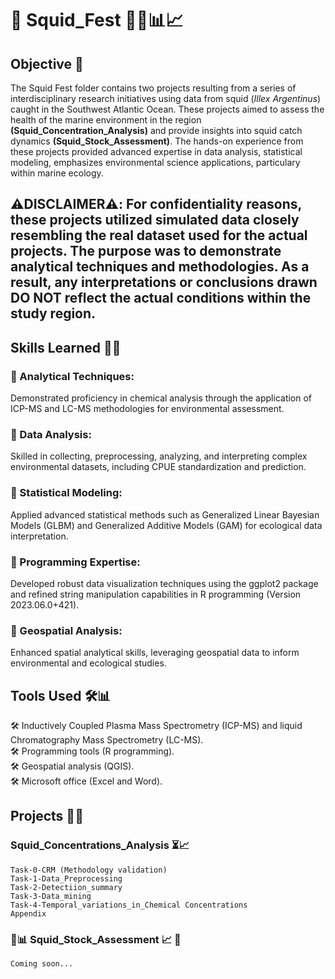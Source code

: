 # 🦑 Squid_Fest 🦑🌊📊📈

## Objective 🎯

The Squid Fest folder contains two projects resulting from a series of interdisciplinary research initiatives using data from squid (_Illex Argentinus_) caught in the Southwest Atlantic Ocean. These projects aimed to assess the health of the marine environment in the region **(Squid_Concentration_Analysis)** and provide insights into squid catch dynamics **(Squid_Stock_Assessment)**. The hands-on experience from these projects provided advanced expertise in data analysis, statistical modeling, emphasizes environmental science applications, particulary within marine ecology.


## **⚠️DISCLAIMER⚠️: For confidentiality reasons, these projects utilized simulated data closely resembling the real dataset used for the actual projects. The purpose was to demonstrate analytical techniques and methodologies. As a result, any interpretations or conclusions drawn DO NOT reflect the actual conditions within the study region.**



## Skills Learned 👩‍💻 

### 🚀 Analytical Techniques: <br> 
 Demonstrated proficiency in chemical analysis through the application of ICP-MS and LC-MS methodologies for environmental assessment.<br>
### 🚀 Data Analysis: <br>
 Skilled in collecting, preprocessing, analyzing, and interpreting complex environmental datasets, including CPUE standardization and prediction.<br>
### 🚀 Statistical Modeling: <br>
 Applied advanced statistical methods such as Generalized Linear Bayesian Models (GLBM) and Generalized Additive Models (GAM) for ecological data interpretation.<br>
### 🚀 Programming Expertise: <br> 
 Developed robust data visualization techniques using the ggplot2 package and refined string manipulation capabilities in R programming (Version 2023.06.0+421).<br>
### 🚀 Geospatial Analysis: <br>
 Enhanced spatial analytical skills, leveraging geospatial data to inform environmental and ecological studies.


## Tools Used 🛠️📊 

🛠️ Inductively Coupled Plasma Mass Spectrometry (ICP-MS) and liquid Chromatography Mass Spectrometry (LC-MS). <br>
🛠️ Programming tools (R programming).  <br>
🛠️ Geospatial analysis (QGIS).  <br>
🛠️ Microsoft office (Excel and Word).  <br>

## Projects 🦑🌊 <br>
### Squid_Concentrations_Analysis ⏳📈 <br>
    Task-0-CRM (Methodology validation)
    Task-1-Data_Preprocessing
    Task-2-Detectiion_summary
    Task-3-Data_mining
    Task-4-Temporal_variations_in_Chemical Concentrations
    Appendix

### 🦑📊 Squid_Stock_Assessment 📈 🦑<br>
	Coming soon...


